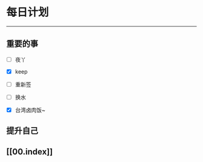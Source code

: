 
# 每日计划
---
## 重要的事

- [ ]    夜丫
- [x]   keep
- [ ]  重新签
- [ ] 换水
- [x] 台湾卤肉饭~



## 提升自己

  



## [[00.index]]










